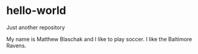 # hello-world
Just another repository

My name is Matthew Blaschak and I like to play soccer. I like the Baltimore Ravens.
